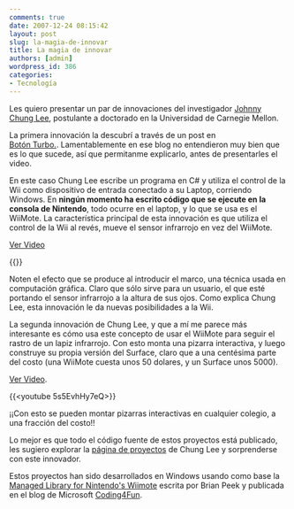 ```yaml
---
comments: true
date: 2007-12-24 08:15:42
layout: post
slug: la-magia-de-innovar
title: La magia de innovar
authors: [admin]
wordpress_id: 386
categories:
- Tecnología
---
```


Les quiero presentar un par de innovaciones del investigador [Johnny Chung Lee](http://www.cs.cmu.edu/~johnny/), postulante a doctorado en la Universidad de Carnegie Mellon.

La primera innovación la descubrí a través de un post en   
[Botón Turbo.](http://www.botonturbo.com/quien-dijo-que-la-wii-no-es-next-gen-ps3-is-so-last-week). Lamentablemente en ese blog no entendieron muy bien que es lo que sucede, así que permitanme explicarlo, antes de presentarles el video.

En este caso Chung Lee escribe un programa en C# y utiliza el control de la Wii como dispositivo de entrada conectado a su Laptop, corriendo Windows. En **ningún momento ha escrito código que se ejecute en la consola de Nintendo**, todo ocurre en el laptop, y lo que se usa es el WiiMote. La característica principal de esta innovación es que utiliza el control de la Wii al revés, mueve el sensor infrarrojo en vez del WiiMote.

[Ver Video](http://www.youtube.com/watch?v=Jd3-eiid-Uw)

{{<youtube Jd3-eiid-Uw>}}  


Noten el efecto que se produce al introducir el marco, una técnica usada en computación gráfica. Claro que sólo sirve para un usuario, el que esté portando el sensor infrarrojo a la altura de sus ojos. Como explica Chung Lee, esta innovación le da nuevas posibilidades a la Wii.

La segunda innovación de Chung Lee, y que a mí me parece más interesante es cómo usa este concepto de usar el WiiMote para seguir el rastro de un lapiz infrarrojo. Con esto monta una pizarra interactiva, y luego construye su propia versión del Surface, claro que a una centésima parte del costo (una WiiMote cuesta unos 50 dolares, y un Surface unos 5000).

[Ver Video](http://www.youtube.com/watch?v=5s5EvhHy7eQ).

{{<youtube 5s5EvhHy7eQ>}}

¡¡Con esto se pueden montar pizarras interactivas en cualquier colegio, a una fracción del costo!!

Lo mejor es que todo el código fuente de estos proyectos está publicado, les sugiero explorar la [página de proyectos](http://www.cs.cmu.edu/~johnny/projects/) de Chung Lee y sorprenderse con este innovador.

Estos proyectos han sido desarrollados en Windows usando como base la [Managed Library for Nintendo's Wiimote](http://blogs.msdn.com/coding4fun/archive/2007/03/14/1879033.aspx) escrita por Brian Peek y publicada en el blog de Microsoft [Coding4Fun](http://blogs.msdn.com/coding4fun/).



